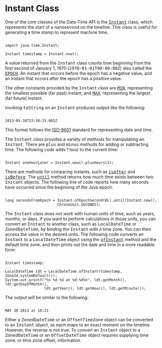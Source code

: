 
# Instant Class


One of the core classes of the Date-Time API is the
[<tt>Instant</tt>](https://docs.oracle.com/javase/8/docs/api/java/time/Instant.html) class, which represents the start of a nanosecond on the timeline. This class is useful for generating a time stamp to represent machine time.

```

import java.time.Instant;

Instant timestamp = Instant.now();

```


A value returned from the <tt>Instant</tt> class counts time beginning from the first second of January 1, 1970 (<tt>1970-01-01T00:00:00Z</tt>) also called the
[<tt>EPOCH</tt>](https://docs.oracle.com/javase/8/docs/api/java/time/Instant.html#EPOCH). An instant that occurs before the epoch has a negative value, and an instant that occurs after the epoch has a positive value.


The other constants provided by the <tt>Instant</tt> class are
[<tt>MIN</tt>](https://docs.oracle.com/javase/8/docs/api/java/time/Instant.html#MIN), representing the smallest possible (far past) instant, and
[<tt>MAX</tt>](https://docs.oracle.com/javase/8/docs/api/java/time/Instant.html#MAX), representing the largest (far future) instant.


Invoking <tt>toString</tt> on an <tt>Instant</tt> produces output like the following:

```

2013-05-30T23:38:23.085Z

```


This format follows the
[ISO-8601](http://www.iso.org/iso/home/standards/iso8601.htm) standard for representing date and time.


The <tt>Instant</tt> class provides a variety of methods for manipulating an <tt>Instant</tt>. There are <tt>plus</tt> and <tt>minus</tt> methods for adding or subtracting time. The following code adds 1 hour to the current time:

```

Instant oneHourLater = Instant.now().plusHours(1);

```


There are methods for comparing instants, such as
[<tt>isAfter</tt>](https://docs.oracle.com/javase/8/docs/api/java/time/Instant.html#isAfter-java.time.Instant-) and
[<tt>isBefore</tt>](https://docs.oracle.com/javase/8/docs/api/java/time/Instant.html#isBefore-java.time.Instant-). The 
[<tt>until</tt>](https://docs.oracle.com/javase/8/docs/api/java/time/Instant.html#until-java.time.temporal.Temporal-java.time.temporal.TemporalUnit-) method returns how much time exists between two <tt>Instant</tt> objects. The following line of code reports how many seconds have occurred since the beginning of the Java epoch.

```

long secondsFromEpoch = Instant.ofEpochSecond(0L).until(Instant.now(),
                        ChronoUnit.SECONDS);

```


The <tt>Instant</tt> class does not work with human units of time, such as years, months, or days. If you want to perform calculations in those units, you can convert an <tt>Instant</tt> to another class, such as <tt>LocalDateTime</tt> or <tt>ZonedDateTime</tt>, by binding the <tt>Instant</tt> with a time zone. You can then access the value in the desired units. The following code converts an <tt>Instant</tt> to a <tt>LocalDateTime</tt> object using the
[<tt>ofInstant</tt>](https://docs.oracle.com/javase/8/docs/api/java/time/LocalDateTime.html#ofInstant-java.time.Instant-java.time.ZoneId-) method and the default time zone, and then prints out the date and time in a more readable form:

```

Instant timestamp;
...
LocalDateTime ldt = LocalDateTime.ofInstant(timestamp, ZoneId.systemDefault());
System.out.printf("%s %d %d at %d:%d%n", ldt.getMonth(), ldt.getDayOfMonth(),
                  ldt.getYear(), ldt.getHour(), ldt.getMinute());

```


The output will be similar to the following:

```

MAY 30 2013 at 18:21

```


Either a <tt>ZonedDateTime</tt> or an <tt>OffsetTimeZone</tt> object can be converted to an <tt>Instant</tt> object, as each maps to an exact moment on the timeline. However, the reverse is not true. To convert an <tt>Instant</tt> object to a <tt>ZonedDateTime</tt> or an <tt>OffsetDateTime</tt> object requires supplying time zone, or time zone offset, information.
